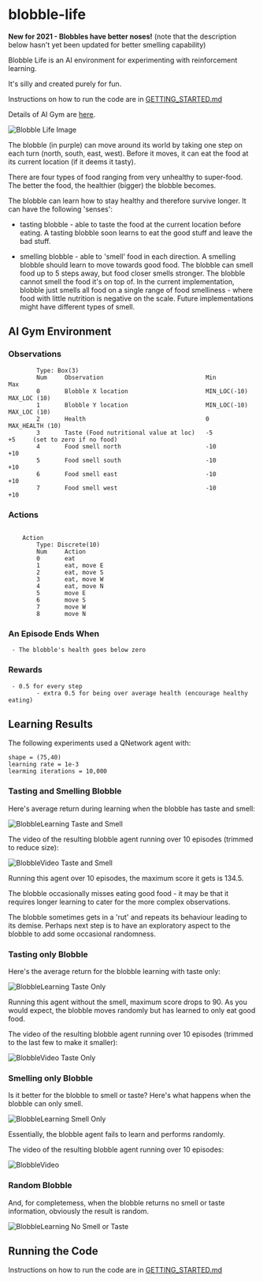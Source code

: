# blobble-life

**New for 2021 - Blobbles have better noses!**
(note that the description below hasn't yet been updated for better smelling capability)

Blobble Life is an AI environment for experimenting with reinforcement 
learning.

It's silly and created purely for fun.

Instructions on how to run the code are in [GETTING_STARTED.md](https://github.com/katywarr/blobble-life/blob/master/GETTING_STARTED.md)

Details of AI Gym are [here](https://github.com/openai/gym/blob/master/docs/creating-environments.md).

![Blobble Life Image](images/Blobble_Image.png)

The blobble (in purple) can move around its world by taking one step on each turn (north, south, east, west). Before
it moves, it can eat the food at its current location (if it deems it tasty).

There are four types of food ranging from very unhealthy to super-food. The better the food, the healthier (bigger) the
blobble becomes.

The blobble can learn how to stay healthy and therefore survive longer. It can have the following 'senses':

* tasting blobble - able to taste the food at the current location before eating. A tasting blobble soon learns to 
eat the good stuff and leave the bad stuff.

* smelling blobble - able to 'smell' food in each direction. A smelling blobble should learn to move towards good food.
The blobble can smell food up to 5 steps away, but food closer smells stronger. The blobble cannot 
smell the food it's on top of. 
In the current implementation,
blobble just smells all food on a single range of food smelliness - where food with little nutrition 
is negative on the scale. Future implementations might have different types of smell.

## AI Gym Environment

### Observations
```
        Type: Box(3)
        Num     Observation                             Min             Max
        0       Blobble X location                      MIN_LOC(-10)    MAX_LOC (10)
        1       Blobble Y location                      MIN_LOC(-10)    MAX_LOC (10)
        2       Health                                  0               MAX_HEALTH (10)
        3       Taste (Food nutritional value at loc)   -5              +5     (set to zero if no food)
        4       Food smell north                        -10             +10
        5       Food smell south                        -10             +10
        6       Food smell east                         -10             +10
        7       Food smell west                         -10             +10
```
### Actions
```

    Action
        Type: Discrete(10)
        Num     Action
        0       eat
        1       eat, move E
        2       eat, move S
        3       eat, move W
        4       eat, move N
        5       move E
        6       move S
        7       move W
        8       move N
```
### An Episode Ends When
```
 - The blobble's health goes below zero
```

### Rewards

```
 - 0.5 for every step
        - extra 0.5 for being over average health (encourage healthy eating)
```

## Learning Results
The following experiments used a QNetwork agent with:

```
shape = (75,40)
learning rate = 1e-3
learming iterations = 10,000
```

### Tasting and Smelling Blobble 
Here's average return during learning when the blobble has taste and smell:

![BlobbleLearning Taste and Smell](images/BlobbleLearning_taste_smell.png)

The video of the resulting blobble agent running over 10 episodes (trimmed to reduce size):

![BlobbleVideo Taste and Smell](images/BlobbleVideo_taste_smell.gif)

Running this agent over 10 episodes, the maximum score it 
gets is 134.5. 

The blobble occasionally misses eating good food - it may be that it requires longer learning to cater for the 
more complex observations.

The blobble sometimes gets in a 'rut' and repeats its behaviour leading to its 
demise. Perhaps next step is to have an exploratory aspect to the 
blobble to add some occasional randomness.

### Tasting only Blobble
Here's the average return for the blobble learning with taste only:

![BlobbleLearning Taste Only](images/BlobbleLearning_taste_only.png)

Running this agent without the smell, maximum 
score drops to 90. As you would expect, the blobble moves randomly but has learned to only eat good food.

The video of the resulting blobble agent running over 10 episodes (trimmed to the last few to make it smaller):

![BlobbleVideo Taste Only](images/BlobbleVideo_taste_only.gif)

### Smelling only Blobble

Is it better for the blobble to smell or taste? Here's what happens when the blobble can only smell.

![BlobbleLearning Smell Only](images/BlobbleLearning_smell_only.png)

Essentially, the blobble agent fails to learn and performs randomly. 

The video of the resulting blobble agent running over 10 episodes:

![BlobbleVideo](images/BlobbleVideo_smell_only.gif)

### Random Blobble

And, for completemess, when the blobble returns no smell or taste information, obviously the result is random. 

![BlobbleLearning No Smell or Taste](images/BlobbleLearning_no_smell_or_taste.png)


## Running the Code

Instructions on how to run the code are in [GETTING_STARTED.md](https://github.com/katywarr/blobble-life/blob/master/GETTING-STARTED.md)




